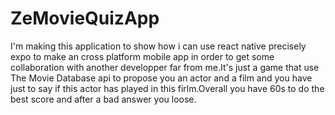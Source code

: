# ZeMovieQuizApp
I'm making this application to show how i can use react native precisely expo to make an cross platform mobile app in order to get some collaboration with another developper far from me.It's just a game that use The Movie Database api to propose you an actor and a film and you have just to say if this actor has played in this firlm.Overall you have 60s to do the best score and after a bad answer you loose. 
